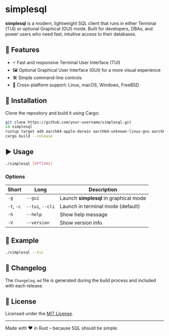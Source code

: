 # simplesql

**simplesql** is a modern, lightweight SQL client that runs in either Terminal (TUI) or optional Graphical (GUI) mode. Built for developers, DBAs, and power users who need fast, intuitive access to their databases.

## 🔧 Features

- ⚡ Fast and responsive Terminal User Interface (TUI)
- 🖼️ Optional Graphical User Interface (GUI) for a more visual experience
- 🛠️ Simple command-line controls
- 🔁 Cross-platform support: Linux, macOS, Windows, FreeBSD

## 🚀 Installation

Clone the repository and build it using Cargo:

```bash
git clone https://github.com/your-username/simplesql.git
cd simplesql
rustup target add aarch64-apple-darwin aarch64-unknown-linux-gnu aarch64-unknown-linux-musl aarch64-pc-windows-msvc x86_64-apple-darwin x86_64-pc-windows-msvc x86_64-unknown-freebsd x86_64-unknown-linux-gnu x86_64-unknown-linux-musl
cargo build --release
```

## ▶️ Usage

```bash
./simplesql [OPTIONS]
```

### Options

| Short | Long        | Description                                           |
|-------|-------------|-------------------------------------------------------|
| `-g`  | `--gui`     | Launch **simplesql** in graphical mode                |
| `-t`, `-c` | `--tui`, `--cli`| Launch in terminal mode (default)                     |
| `-h`  | `--help`    | Show help message                                     |
| `-V`  | `--version` | Show version info                                     |

## 🧪 Example

```bash
./simplesql --tui
```

## 📄 Changelog

The `Changelog.md` file is generated during the build process and included with each release.

## 📝 License

Licensed under the [MIT License](LICENSE).

---

Made with ❤️ in Rust – because SQL should be simple.
